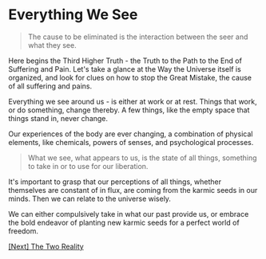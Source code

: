 # Everything We See

> The cause to be eliminated is the interaction between the seer and what they see.

Here begins the Third Higher Truth - the Truth to the Path to the End of Suffering and Pain. Let's take a glance at the Way the Universe itself is organized, and look for clues on how to stop the Great Mistake, the cause of all suffering and pains.

Everything we see around us - is either at work or at rest. Things that work, or do something, change thereby. A few things, like the empty space that things stand in, never change.

Our experiences of the body are ever changing, a combination of physical elements, like chemicals, powers of senses, and psychological processes.

> What we see, what appears to us, is the state of all things, something to take in or to use for our liberation.

It's important to grasp that our perceptions of all things, whether themselves are constant of in flux, are coming from the karmic seeds in our minds. Then we can relate to the universe wisely.

We can either compulsively take in what our past provide us, or embrace the bold endeavor of planting new karmic seeds for a perfect world of freedom.

[\[Next\] The Two Reality](/content/41-the-two-reality.md)

